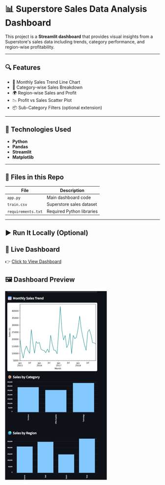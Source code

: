 
# 📊 Superstore Sales Data Analysis Dashboard

This project is a **Streamlit dashboard** that provides visual insights from a Superstore's sales data including trends, category performance, and region-wise profitability.

---

## 🔍 Features

- 📆 Monthly Sales Trend Line Chart
- 📂 Category-wise Sales Breakdown
- 🌍 Region-wise Sales and Profit
- 📉 Profit vs Sales Scatter Plot
- 📦 Sub-Category Filters (optional extension)

---

## 🚀 Technologies Used

- **Python**
- **Pandas**
- **Streamlit**
- **Matplotlib**

---

## 📁 Files in this Repo

| File               | Description                      |
|--------------------|----------------------------------|
| `app.py`           | Main dashboard code              |
| `train.csv`        | Superstore sales dataset         |
| `requirements.txt` | Required Python libraries        |

---

## ▶️ Run It Locally (Optional)
## 🔗 Live Dashboard

👉 [Click to View Dashboard](https://kxw6qjhtnur5hgjasnigek.streamlit.app/)

## 🖼️ Dashboard Preview

![Dashboard Preview](dashboard.png)

